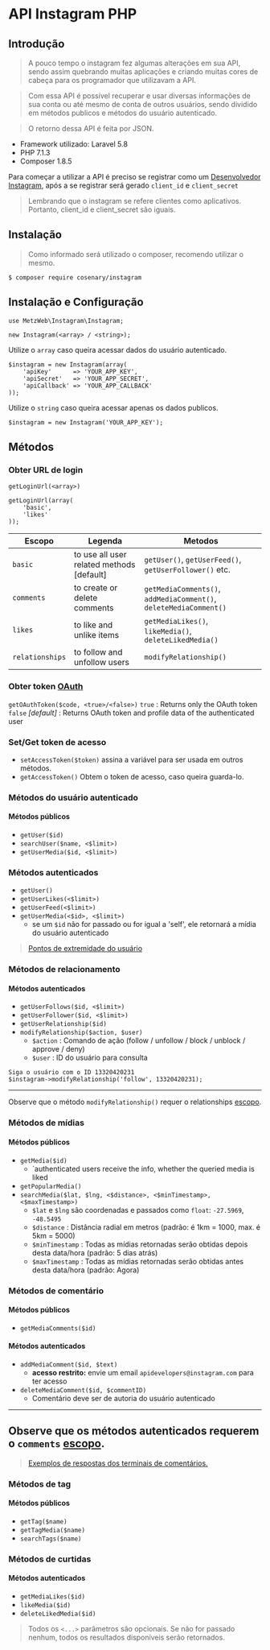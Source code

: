 # API Instagram PHP


## Introdução
> A pouco tempo o instagram fez algumas alterações em sua API, sendo assim quebrando muitas aplicações e criando muitas cores de cabeça para os programador que utilizavam a API.

> Com essa API é possível recuperar e usar diversas informações de sua conta ou até mesmo de conta de outros usuários, sendo dividido em métodos publicos e métodos do usuário autenticado.

> O retorno dessa API é feita por JSON.

* Framework utilizado: Laravel 5.8
* PHP 7.1.3
* Composer 1.8.5

Para começar a utilizar a API é preciso se registrar como um [Desenvolvedor Instagram](https://www.instagram.com/developer/register/), após a se registrar será gerado `client_id` e `client_secret`

> Lembrando que o instagram se refere clientes como aplicativos. Portanto, client_id e client_secret são iguais.

## Instalação

> Como informado será utilizado o composer, recomendo utilizar o mesmo.

```
$ composer require cosenary/instagram
```
## Instalação e Configuração

`use MetzWeb\Instagram\Instagram;`


`new Instagram(<array> / <string>);`

Utilize o `array` caso queira acessar dados do usuário autenticado.

```
$instagram = new Instagram(array(
	'apiKey'      => 'YOUR_APP_KEY',
	'apiSecret'   => 'YOUR_APP_SECRET',
	'apiCallback' => 'YOUR_APP_CALLBACK'
));
```

Utilize o `string` caso queira acessar apenas os dados publicos.
```
$instagram = new Instagram('YOUR_APP_KEY');
```

## Métodos

### Obter URL de login
`getLoginUrl(<array>)`
``` 
getLoginUrl(array(
	'basic',
	'likes'
));
```

Escopo 	  	| Legenda 					| Metodos
--------- 	| ------ 					| ------
`basic`     	| to use all user related methods [default] 	| `getUser()`, `getUserFeed()`, `getUserFollower()` etc.
`comments`    	| to create or delete comments			| `getMediaComments()`, `addMediaComment()`, `deleteMediaComment()`
`likes`		| to like and unlike items			| `getMediaLikes()`, `likeMedia()`, `deleteLikedMedia()`
`relationships`	| to follow and unfollow users			| `modifyRelationship()`

### Obter token [OAuth](https://tools.ietf.org/html/draft-ietf-oauth-v2-12)

`getOAuthToken($code, <true>/<false>)`
`true` : Returns only the OAuth token
`false` *[default]* : Returns OAuth token and profile data of the authenticated user

### Set/Get token de acesso

* `setAccessToken($token)` assina a variável para ser usada em outros métodos.
* `getAccessToken()` Obtem o token de acesso, caso queira guarda-lo.


### Métodos do usuário autenticado

#### Métodos públicos
* `getUser($id)`
* `searchUser($name, <$limit>)`
* `getUserMedia($id, <$limit>)`

### Métodos autenticados

* `getUser()`
* `getUserLikes(<$limit>)`
* `getUserFeed(<$limit>)`
* `getUserMedia(<$id>, <$limit>)`
	* se um `$id` não for passado ou for igual a 'self', ele retornará a mídia do usuário autenticado

> [Pontos de extremidade do usuário](https://www.instagram.com/developer/endpoints/users)

### Métodos de relacionamento

#### Métodos autenticados

* `getUserFollows($id, <$limit>)`
* `getUserFollower($id, <$limit>)`
* `getUserRelationship($id)`
* `modifyRelationship($action, $user)`
	* `$action` : Comando de ação (follow / unfollow / block / unblock / approve / deny)
	* `$user` : ID do usuário para consulta

```
Siga o usuário com o ID 13320420231
$instagram->modifyRelationship('follow', 13320420231);
```
---------------------------------------
Observe que o método `modifyRelationship()` requer o relationships [escopo](https://github.com/Henriquuepedro/API-Instagram#get-login-url).

### Métodos de mídias

#### Métodos públicos

* `getMedia($id)`
	* `authenticated users receive the info, whether the queried media is liked
* `getPopularMedia()`
* `searchMedia($lat, $lng, <$distance>, <$minTimestamp>, <$maxTimestamp>)`
	* `$lat` e `$lng` são coordenadas e passados como `float`: `-27.5969`, `-48.5495`
	* `$distance` : Distância radial em metros (padrão: é 1km = 1000, max. é 5km = 5000)
	* `$minTimestamp` : Todas as mídias retornadas serão obtidas depois desta data/hora (padrão: 5 dias atrás)
	* `$maxTimestamp` : Todas as mídias retornadas serão obtidas antes desta data/hora (padrão: Agora)


### Métodos de comentário

#### Métodos públicos

* `getMediaComments($id)`

#### Métodos autenticados

* `addMediaComment($id, $text)`
	* **acesso restrito:** envie um email `apidevelopers@instagram.com` para ter acesso
* `deleteMediaComment($id, $commentID)`
	* Comentário deve ser de autoria do usuário autenticado

---------------------------------------
Observe que os métodos autenticados requerem o `comments` [escopo](https://github.com/Henriquuepedro/API-Instagram#get-login-url).
---------------------------------------
> [Exemplos de respostas dos terminais de comentários.](https://www.instagram.com/developer/endpoints/comments)

### Métodos de tag

#### Métodos públicos

* `getTag($name)`
* `getTagMedia($name)`
* `searchTags($name)`



### Métodos de curtidas

#### Métodos autenticados

* `getMediaLikes($id)`
* `likeMedia($id)`
* `deleteLikedMedia($id)`

> Todos os `<...>` parâmetros são opcionais. Se não for passado nenhum, todos os resultados disponíveis serão retornados.




